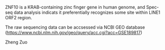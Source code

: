 ZNF10 is a KRAB-containing zinc finger gene in human genome, and Spec-seq data analysis indicats it preferentially recognizes some site within LINE1 ORF2 region.

The raw sequencing data can be accsessed via NCBI GEO database (https://www.ncbi.nlm.nih.gov/geo/query/acc.cgi?acc=GSE189817)

Zheng Zuo
